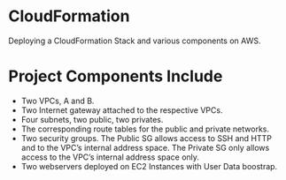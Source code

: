 # CloudFormation
Deploying a CloudFormation Stack and various components on AWS.

# Project Components Include
- Two VPCs, A and B.
- Two Internet gateway attached to the respective VPCs.
- Four subnets, two public, two privates.
- The corresponding route tables for the public and private networks.
- Two  security groups. The Public SG allows access to SSH and HTTP and to the VPC’s internal address   space. The Private SG only allows access to the VPC’s internal address space only.
- Two webservers deployed on EC2 Instances with User Data boostrap.


